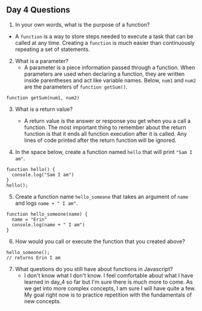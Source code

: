 ## Day 4 Questions

1. In your own words, what is the purpose of a function?
  * A `function` is a way to store steps needed to execute a task that can be called at any time.  Creating a `function` is much easier than continuously repeating a set of statements.


2. What is a parameter?
   * A parameter is a piece information passed through a function.  When parameters are used when declaring a function, they are written inside parentheses and act like variable names.  Below, `num1` and `num2` are the parameters of `function getSum()`.
```
function getSum(num1, num2)
```
3. What is a return value?
   * A return value is the answer or response you get when you a call a function.  The most important thing to remember about the return function is that it ends all function execution after it is called.  Any lines of code printed after the return function will be ignored.


4. In the space below, create a function named `hello` that will print `"Sam I am"`.
```
function hello() {
  console.log("Sam I am")
}
hello();
```

5. Create a function name `hello_someone` that takes an argument of `name` and logs `name + " I am"`.
```
function hello_someone(name) {
  name = "Erin"
  console.log(name + " I am")
}
```

6. How would you call or execute the function that you created above?
```
hello_someone();
// returns Erin I am
```


7. What questions do you still have about functions in Javascript?
   * I don't know what I don't know.  I feel comfortable about what I have learned in day_4 so far but I'm sure there is much more to come.  As we get into more complex concepts, I am sure I will have quite a few. My goal right now is to practice repetition with the fundamentals of new concepts.
